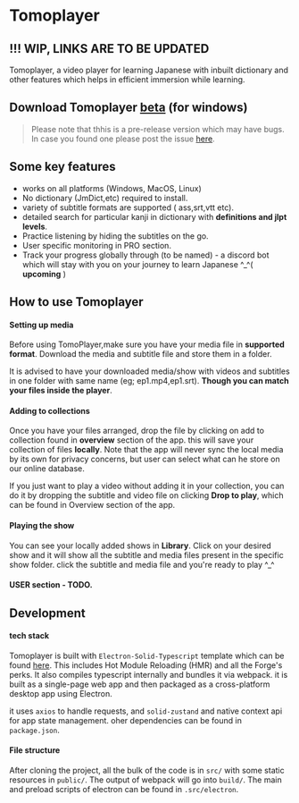 # Tomoplayer
## !!! WIP, LINKS ARE TO BE UPDATED

Tomoplayer, a video player for learning Japanese with inbuilt dictionary and other
features which helps in efficient immersion while learning.

## Download Tomoplayer [beta](https://google.com) (for windows)

> Please note that thhis is a pre-release version which may have bugs. In case you found one please post the issue [here](https://google.com).

## Some key features

- works on all platforms (Windows, MacOS, Linux)
- No dictionary (JmDict,etc) required to install.
- variety of subtitle formats are supported ( ass,srt,vtt etc).
- detailed search for particular kanji in dictionary with **definitions and jlpt levels**.
- Practice listening by hiding the subtitles on the go.
- User specific monitoring in PRO section.
- Track your progress globally through (to be named) - a discord bot which will stay with you on your journey to learn Japanese ^\_^( **upcoming** )

## How to use Tomoplayer

#### Setting up media

Before using TomoPlayer,make sure you have your media file in **supported format**. Download the media and subtitle file and store them in a folder.

It is advised to have your downloaded media/show with videos and subtitles in one folder with same name (eg; ep1.mp4,ep1.srt). **Though you can match your files inside the player**.

#### Adding to collections

Once you have your files arranged, drop the file by clicking on add to collection found in **overview** section of the app. this will save your collection of files **locally**. Note that the app will never sync the local media by its own for privacy concerns, but user can select what can he store on our online database.

If you just want to play a video without adding it in your collection, you can do it by dropping the subtitle and video file on clicking **Drop to play**, which can be found in Overview section of the app.

#### Playing the show

You can see your locally added shows in **Library**. Click on your desired show and it will show all the subtitle and media files present in the specific show folder.
click the subtitle and media file and you're ready to play ^\_^

#### USER section - TODO.

## Development

#### tech stack

Tomoplayer is built with `Electron-Solid-Typescript` template which can be found [here](https://github.com/DhansAL/solidjs-electronForge-TS-template). This includes Hot Module Reloading (HMR) and all the Forge's perks. It also compiles typescript internally and bundles it via webpack. it is built as a single-page web app and then packaged as a cross-platform desktop app using Electron.

it uses `axios` to handle requests, and `solid-zustand` and native context api for app state management.
oher dependencies can be found in `package.json`.

#### File structure

After cloning the project, all the bulk of the code is in `src/` with some static resources in `public/`. The output of webpack will go into `build/`.
The main and preload scripts of electron can be found in `.src/electron`.
